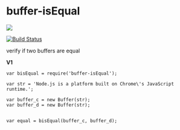 # buffer-isEqual

<a href="https://nodei.co/npm/buffer-isEqual/"><img src="https://nodei.co/npm/buffer-isEqual.png?downloads=true"></a>

[![Build Status](https://travis-ci.org/joaquimserafim/buffer-isEqual.png?branch=master)](https://travis-ci.org/joaquimserafim/buffer-isEqual)


verify if two buffers are equal



**V1**

    var bisEqual = require('buffer-isEqual');
    
    var str = 'Node.js is a platform built on Chrome\'s JavaScript runtime.';
    
    var buffer_c = new Buffer(str);
    var buffer_d = new Buffer(str);
    
    
    var equal = bisEqual(buffer_c, buffer_d);